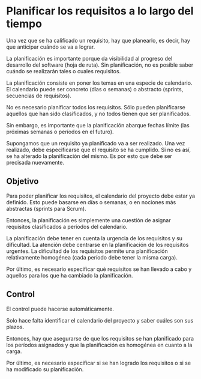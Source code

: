 Planificar los requisitos a lo largo del tiempo
===============================================

Una vez que se ha calificado un requisito, hay que planearlo, es decir, hay que anticipar cuándo se va a lograr.

La planificación es importante porque da visibilidad al progreso del desarrollo del software (hoja de ruta). Sin planificación, no es posible saber cuándo se realizarán tales o cuales requisitos.

La planificación consiste en poner los temas en una especie de calendario. El calendario puede ser concreto (días o semanas) o abstracto (sprints, secuencias de requisitos).

No es necesario planificar todos los requisitos. Sólo pueden planificarse aquellos que han sido clasificados, y no todos tienen que ser planificados.

Sin embargo, es importante que la planificación abarque fechas límite (las próximas semanas o períodos en el futuro).

Supongamos que un requisito ya planificado va a ser realizado. Una vez realizado, debe especificarse que el requisito se ha cumplido. Si no es así, se ha alterado la planificación del mismo. Es por esto que debe ser precisada nuevamente.

Objetivo
--------

Para poder planificar los requisitos, el calendario del proyecto debe estar ya definido. Esto puede basarse en días o semanas, o en nociones más abstractas (sprints para Scrum).

Entonces, la planificación es simplemente una cuestión de asignar requisitos clasificados a períodos del calendario.

La planificación debe tener en cuenta la urgencia de los requisitos y su dificultad. La atención debe centrarse en la planificación de los requisitos urgentes. La dificultad de los requisitos permite una planificación relativamente homogénea (cada período debe tener la misma carga).

Por último, es necesario especificar qué requisitos se han llevado a cabo y aquellos para los que ha cambiado la planificación.

Control
--------

El control puede hacerse automáticamente.

Solo hace falta identificar el calendario del proyecto y saber cuáles son sus plazos.

Entonces, hay que asegurarse de que los requisitos se han planificado para los períodos asignados y que la planificación es homogénea en cuanto a la carga.

Por último, es necesario especificar si se han logrado los requisitos o si se ha modificado su planificación.
